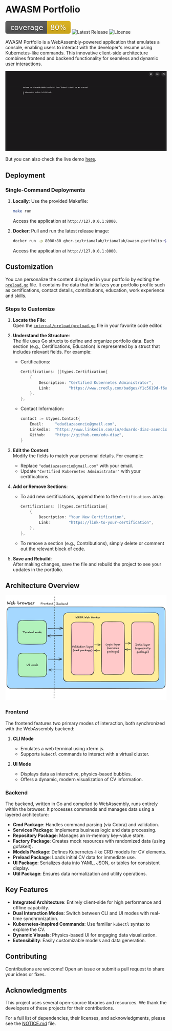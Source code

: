 # AWASM Portfolio

![Coverage Badge](https://raw.githubusercontent.com/trianalab/awasm-portfolio/badges/.badges/main/coverage.svg) ![Latest Release](https://img.shields.io/github/v/release/trianalab/awasm-portfolio) ![License](https://img.shields.io/github/license/trianalab/awasm-portfolio)  

AWASM Portfolio is a WebAssembly-powered application that emulates a console, enabling users to interact with the developer's resume using Kubernetes-like commands. This innovative client-side architecture combines frontend and backend functionality for seamless and dynamic user interactions.

![Demo](images/demo.gif)

But you can also check the live demo [here](https://trianalab.github.io/awasm-portfolio/).

## Deployment
### Single-Command Deployments

1. **Locally**: Use the provided Makefile:
   ```bash
   make run
   ```
   Access the application at `http://127.0.0.1:8000`.

2. **Docker**: Pull and run the latest release image:
   ```bash
   docker run -p 8000:80 ghcr.io/trianalab/trianalab/awasm-portfolio:$(curl -s https://api.github.com/repos/trianalab/awasm-portfolio/releases/latest | jq -r .tag_name)
   ```
   Access the application at `http://127.0.0.1:8000`.

## Customization

You can personalize the content displayed in your portfolio by editing the [`preload.go`](internal/preload/preload.go) file. It contains the data that initializes your portfolio profile such as certifications, contact details, contributions, education, work experience and skills.

### Steps to Customize

1. **Locate the File**:  
   Open the [`internal/preload/preload.go`](internal/preload/preload.go) file in your favorite code editor.

2. **Understand the Structure**:  
   The file uses Go structs to define and organize portfolio data. Each section (e.g., Certifications, Education) is represented by a struct that includes relevant fields. For example:

   - Certifications:
     ```go
     Certifications: []types.Certification{
         {
             Description: "Certified Kubernetes Administrator",
             Link:        "https://www.credly.com/badges/f1c5619d-f6a1-4988-8393-5f9a21455736/linked_in_profile",
         },
     },
     ```

   - Contact Information:
     ```go
     contact := &types.Contact{
         Email:     "edudiazasencio@gmail.com",
         Linkedin:  "https://www.linkedin.com/in/eduardo-diaz-asencio/",
         Github:    "https://github.com/edu-diaz",
     }
     ```

3. **Edit the Content**:  
   Modify the fields to match your personal details. For example:
   - Replace `"edudiazasencio@gmail.com"` with your email.
   - Update `"Certified Kubernetes Administrator"` with your certifications.

4. **Add or Remove Sections**:  
   - To add new certifications, append them to the `Certifications` array:
     ```go
     Certifications: []types.Certification{
         {
             Description: "Your New Certification",
             Link:        "https://link-to-your-certification",
         },
     },
     ```
   - To remove a section (e.g., Contributions), simply delete or comment out the relevant block of code.

5. **Save and Rebuild**:  
   After making changes, save the file and rebuild the project to see your updates in the portfolio.


## Architecture Overview

![Architecture](images/architecture.png)

### Frontend
The frontend features two primary modes of interaction, both synchronized with the WebAssembly backend:

1. **CLI Mode**  
   - Emulates a web terminal using xterm.js.  
   - Supports `kubectl` commands to interact with a virtual cluster.

2. **UI Mode**  
   - Displays data as interactive, physics-based bubbles.  
   - Offers a dynamic, modern visualization of CV information.

### Backend
The backend, written in Go and compiled to WebAssembly, runs entirely within the browser. It processes commands and manages data using a layered architecture:

- **Cmd Package**: Handles command parsing (via Cobra) and validation.  
- **Services Package**: Implements business logic and data processing.  
- **Repository Package**: Manages an in-memory key-value store.  
- **Factory Package**: Creates mock resources with randomized data (using gofakeit).  
- **Models Package**: Defines Kubernetes-like CRD models for CV elements.  
- **Preload Package**: Loads initial CV data for immediate use.  
- **UI Package**: Serializes data into YAML, JSON, or tables for consistent display.  
- **Util Package**: Ensures data normalization and utility operations.  

## Key Features
- **Integrated Architecture**: Entirely client-side for high performance and offline capability.  
- **Dual Interaction Modes**: Switch between CLI and UI modes with real-time synchronization.  
- **Kubernetes-Inspired Commands**: Use familiar `kubectl` syntax to explore the CV.  
- **Dynamic Visuals**: Physics-based UI for engaging data visualization.  
- **Extensibility**: Easily customizable models and data generation. 

## Contributing
Contributions are welcome! Open an issue or submit a pull request to share your ideas or fixes.

## Acknowledgments

This project uses several open-source libraries and resources. We thank the developers of these projects for their contributions.

For a full list of dependencies, their licenses, and acknowledgments, please see the [NOTICE.md](./NOTICE.md) file.
